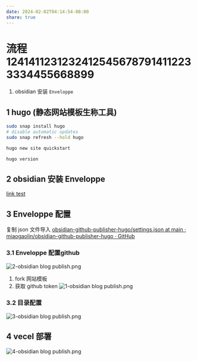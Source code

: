 ```yaml
---
date: 2024-02-02T04:14:54-08:00
share: true
---
```



# 流程 12414112312324125456787914112233334455668899
1. obsidian 安装  `Enveloppe`

## 1 hugo (静态网站模板生称工具)
```sh
sudo snap install hugo
# disable automatic updates
sudo snap refresh --hold hugo

hugo new site quickstart 

hugo version

```
## 2 obsidian 安装  Enveloppe

[link test](link%20test.md)

## 3 Enveloppe 配置
复制 json 文件导入
[obsidian-github-publisher-hugo/settings.json at main · miaogaolin/obsidian-github-publisher-hugo · GitHub](https://github.com/miaogaolin/obsidian-github-publisher-hugo/blob/main/settings.json)
### 3.1 Enveloppe 配置github
![2-obsidian blog publish.png](../../images/2-obsidian%20blog%20publish.png)

1. fork 网站模板
2. 获取 github token
![1-obsidian blog publish.png](../../images/1-obsidian%20blog%20publish.png)

### 3.2 目录配置 
![3-obsidian blog publish.png](../../images/3-obsidian%20blog%20publish.png)

## 4 vecel 部署
![4-obsidian blog publish.png](../../images/4-obsidian%20blog%20publish.png)


